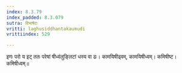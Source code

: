 ```yaml
---
index: 8.3.79
index_padded: 8.3.079
sutra: विभाषेटः
vritti: laghusiddhantakaumudi
vrittiindex: 529

---
```

इणः परो य इट् ततः परेषां षीध्वंलुङ्लिटां धस्य वा ढः। कामयिषीढ्वम्, कामयिषीध्वम्। कमिषीष्ट। कमिषीध्वम्॥